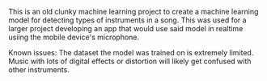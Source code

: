 This is an old clunky machine learning project to create a machine learning model for detecting types of instruments in a song.
This was used for a larger project developing an app that would use said model in realtime usiing the mobile device's microphone.

Known issues:
The dataset the model was trained on is extremely limited. Music with lots of digital effects or distortion will likely get confused with other instruments.
